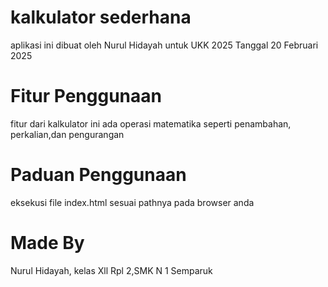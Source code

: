 # kalkulator sederhana 
aplikasi ini dibuat oleh Nurul Hidayah untuk UKK 2025 Tanggal 20 Februari 2025
# Fitur Penggunaan 
fitur dari kalkulator ini ada operasi matematika seperti penambahan, perkalian,dan pengurangan 
# Paduan Penggunaan 
eksekusi file index.html sesuai pathnya pada browser anda
# Made By
Nurul Hidayah, kelas Xll Rpl 2,SMK N 1 Semparuk 
